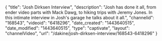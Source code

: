 {
    "title": "Josh Dirksen Interview",
    "description": "Josh has done it all, from ender video parts with Mack Dawg, to hiking trips with Jeremy Jones. In this intimate interview in Josh's garage he talks about it all.",
    "channelid": "168543",
    "videoid": "6418296",
    "date_created": "1443640515",
    "date_modified": "1443640515",
    "type": "captivate",
    "layout": "channelVideo",
    "url": "\/dakine\/josh-dirksen-interview\/168543-6418296"
}